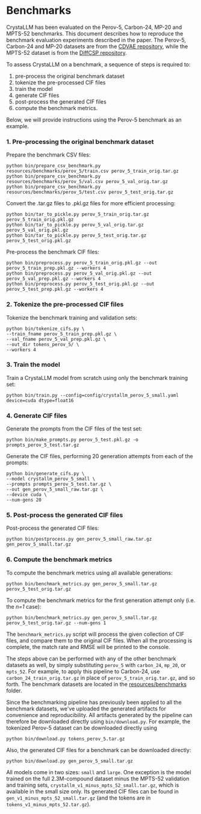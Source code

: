 Benchmarks
==========

CrystaLLM has been evaluated on the Perov-5, Carbon-24, MP-20 and MPTS-52 benchmarks. This document describes how to 
reproduce the benchmark evaluation experiments described in the paper. The Perov-5, Carbon-24 and MP-20 datasets are
from the [CDVAE repository](https://github.com/txie-93/cdvae/tree/f857f598d6f6cca5dc1ea0582d228f12dcc2c2ea/data), 
while the MPTS-52 dataset is from the 
[DiffCSP repository](https://github.com/jiaor17/DiffCSP/tree/fd6f48cef306193c0fb678db785424abcdad6dfd/data).

To assess CrystaLLM on a benchmark, a sequence of steps is required to: 
1. pre-process the original benchmark dataset
2. tokenize the pre-processed CIF files
3. train the model
4. generate CIF files
5. post-process the generated CIF files
6. compute the benchmark metrics.

Below, we will provide instructions using the Perov-5 benchmark as an example.

### 1. Pre-processing the original benchmark dataset

Prepare the benchmark CSV files:
```shell
python bin/prepare_csv_benchmark.py resources/benchmarks/perov_5/train.csv perov_5_train_orig.tar.gz
python bin/prepare_csv_benchmark.py resources/benchmarks/perov_5/val.csv perov_5_val_orig.tar.gz
python bin/prepare_csv_benchmark.py resources/benchmarks/perov_5/test.csv perov_5_test_orig.tar.gz
```

Convert the .tar.gz files to .pkl.gz files for more efficient processing: 
```shell
python bin/tar_to_pickle.py perov_5_train_orig.tar.gz perov_5_train_orig.pkl.gz
python bin/tar_to_pickle.py perov_5_val_orig.tar.gz perov_5_val_orig.pkl.gz
python bin/tar_to_pickle.py perov_5_test_orig.tar.gz perov_5_test_orig.pkl.gz
```

Pre-process the benchmark CIF files:
```shell
python bin/preprocess.py perov_5_train_orig.pkl.gz --out perov_5_train_prep.pkl.gz --workers 4
python bin/preprocess.py perov_5_val_orig.pkl.gz --out perov_5_val_prep.pkl.gz --workers 4
python bin/preprocess.py perov_5_test_orig.pkl.gz --out perov_5_test_prep.pkl.gz --workers 4
```

### 2. Tokenize the pre-processed CIF files

Tokenize the benchmark training and validation sets:
```shell
python bin/tokenize_cifs.py \
--train_fname perov_5_train_prep.pkl.gz \
--val_fname perov_5_val_prep.pkl.gz \
--out_dir tokens_perov_5/ \
--workers 4
```

### 3. Train the model

Train a CrystaLLM model from scratch using only the benchmark training set:
```shell
python bin/train.py --config=config/crystallm_perov_5_small.yaml device=cuda dtype=float16
```

### 4. Generate CIF files

Generate the prompts from the CIF files of the test set:
```shell
python bin/make_prompts.py perov_5_test.pkl.gz -o prompts_perov_5_test.tar.gz
```

Generate the CIF files, performing 20 generation attempts from each of the prompts: 
```shell
python bin/generate_cifs.py \
--model crystallm_perov_5_small \
--prompts prompts_perov_5_test.tar.gz \
--out gen_perov_5_small_raw.tar.gz \
--device cuda \
--num-gens 20
```

### 5. Post-process the generated CIF files

Post-process the generated CIF files:
```shell
python bin/postprocess.py gen_perov_5_small_raw.tar.gz gen_perov_5_small.tar.gz
```

### 6. Compute the benchmark metrics

To compute the benchmark metrics using all available generations:
```shell
python bin/benchmark_metrics.py gen_perov_5_small.tar.gz perov_5_test_orig.tar.gz
```

To compute the benchmark metrics for the first generation attempt only (i.e. the _n=1_ case):
```shell
python bin/benchmark_metrics.py gen_perov_5_small.tar.gz perov_5_test_orig.tar.gz --num-gens 1
```

The `benchmark_metrics.py` script will process the given collection of CIF files, and compare them to the original CIF 
files. When all the processing is complete, the match rate and RMSE will be printed to the console.

The steps above can be performed with any of the other benchmark datasets as well, by simply substituting `perov_5` 
with `carbon_24`, `mp_20`, or `mpts_52`. For example, to apply this pipeline to Carbon-24, use 
`carbon_24_train_orig.tar.gz` in place of `perov_5_train_orig.tar.gz`, and so forth. The benchmark datasets are located 
in the [resources/benchmarks](resources/benchmarks) folder.

Since the benchmarking pipeline has previously been applied to all the benchmark datasets, we've uploaded the generated 
artifacts for convenience and reproducibility. All artifacts generated by the pipeline can therefore be downloaded 
directly using `bin/download.py`. For example, the tokenized Perov-5 dataset can be downloaded directly using
```shell
python bin/download.py tokens_perov_5.tar.gz
```
Also, the generated CIF files for a benchmark can be downloaded directly:
```shell
python bin/download.py gen_perov_5_small.tar.gz
```

All models come in two sizes: `small` and `large`. One exception is the model trained on the full 2.3M-compound dataset 
minus the MPTS-52 validation and training sets, `crystallm_v1_minus_mpts_52_small.tar.gz`, which is available in the 
small size only. Its generated CIF files can be found in `gen_v1_minus_mpts_52_small.tar.gz` (and the tokens are in 
`tokens_v1_minus_mpts_52.tar.gz`).
